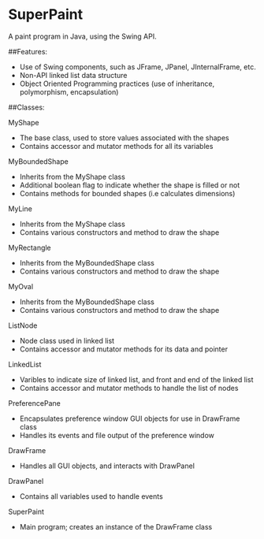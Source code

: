 # SuperPaint
A paint program in Java, using the Swing API.

##Features:
- Use of Swing components, such as JFrame, JPanel, JInternalFrame, etc.
- Non-API linked list data structure
- Object Oriented Programming practices (use of inheritance, polymorphism, encapsulation)

##Classes:

MyShape
  - The base class, used to store values associated with the shapes
  - Contains accessor and mutator methods for all its variables
 
MyBoundedShape
  - Inherits from the MyShape class
  - Additional boolean flag to indicate whether the shape is filled or not
  - Contains methods for bounded shapes (i.e calculates dimensions)
  
  
MyLine
  - Inherits from the MyShape class
  - Contains various constructors and method to draw the shape
  
  
MyRectangle
  - Inherits from the MyBoundedShape class
  - Contains various constructors and method to draw the shape
  
  
MyOval
  - Inherits from the MyBoundedShape class
  - Contains various constructors and method to draw the shape

ListNode
  - Node class used in linked list
  - Contains accessor and mutator methods for its data and pointer
  
LinkedList
  - Varibles to indicate size of linked list, and front and end of the linked list
  - Contains accessor and mutator methods to handle the list of nodes

PreferencePane
  - Encapsulates preference window GUI objects for use in DrawFrame class
  - Handles its events and file output of the preference window

DrawFrame
  - Handles all GUI objects, and interacts with DrawPanel

DrawPanel
  - Contains all variables used to handle events 

SuperPaint 
  - Main program; creates an instance of the DrawFrame class
